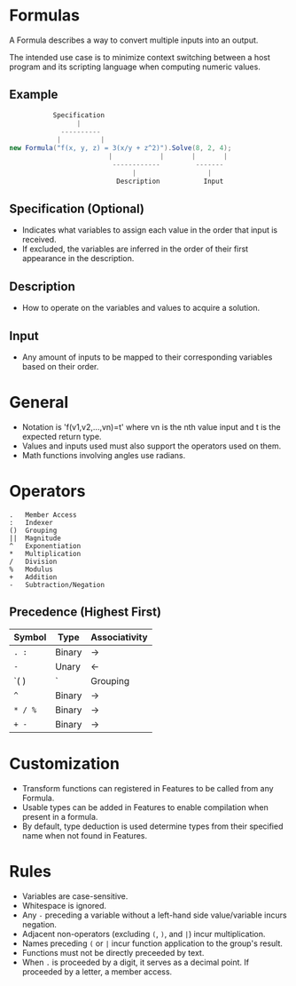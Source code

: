 # Formulas
A Formula describes a way to convert multiple inputs into an output.

The intended use case is to minimize context switching between a host program and its scripting language when computing numeric values.
## Example
```C#
           Specification
                 |
             ----------
            |          |
new Formula("f(x, y, z) = 3(x/y + z^2)").Solve(8, 2, 4);
                         |            |       |       |
                          ------------         -------
                               |                  |
                           Description           Input
```
## Specification (Optional)
- Indicates what variables to assign each value in the order that input is received.
- If excluded, the variables are inferred in the order of their first appearance in the description.
## Description
- How to operate on the variables and values to acquire a solution.
## Input
- Any amount of inputs to be mapped to their corresponding variables based on their order.
# General
- Notation is 'f(v1,v2,...,vn)=t' where vn is the nth value input and t is the expected return type.
- Values and inputs used must also support the operators used on them.
- Math functions involving angles use radians.
# Operators
	.	Member Access
	:	Indexer
	()	Grouping
	||	Magnitude
	^ 	Exponentiation
	* 	Multiplication
	/ 	Division
	% 	Modulus
	+ 	Addition
	- 	Subtraction/Negation

## Precedence (Highest First)
| Symbol | Type | Associativity |
|---|---|---|
|`. :`| Binary | -> |
|`-`| Unary | <- |
|`( ) |`| Grouping | -> |
|`^`|  Binary | -> |
|`* / %`| Binary | -> |
|`+ -`| Binary | -> |

# Customization
- Transform functions can registered in Features to be called from any Formula.
- Usable types can be added in Features to enable compilation when present in a formula.
- By default, type deduction is used determine types from their specified name when not found in Features.
# Rules
- Variables are case-sensitive.
- Whitespace is ignored.
- Any `-` preceding a variable without a left-hand side value/variable incurs negation.
- Adjacent non-operators (excluding `(`, `)`, and `|`) incur multiplication.
- Names preceding `(` or `|` incur function application to the group's result.
- Functions must not be directly preceeded by text.
- When `.` is proceeded by a digit, it serves as a decimal point. If proceeded by a letter, a member access.